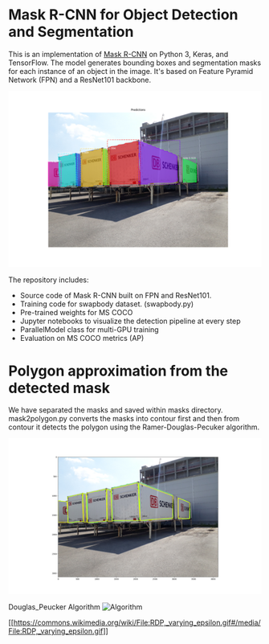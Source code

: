 # Mask R-CNN for Object Detection and Segmentation

This is an implementation of [Mask R-CNN](https://arxiv.org/abs/1703.06870) on Python 3, Keras, and TensorFlow. The model generates bounding boxes and segmentation masks for each instance of an object in the image. It's based on Feature Pyramid Network (FPN) and a ResNet101 backbone.

![Instance Segmentation Sample](assets/20191203T1116_w136.png)

The repository includes:
* Source code of Mask R-CNN built on FPN and ResNet101.
* Training code for swapbody dataset. (swapbody.py)
* Pre-trained weights for MS COCO
* Jupyter notebooks to visualize the detection pipeline at every step
* ParallelModel class for multi-GPU training
* Evaluation on MS COCO metrics (AP)


# Polygon approximation from the detected mask

We have separated the masks and saved within masks directory. 
mask2polygon.py converts the masks into contour first and then from contour it detects the polygon using the Ramer-Douglas-Pecuker algorithm.

![Polygon_Approximation](assets/20191203T1117_w136.png)


Douglas_Peucker Algorithm ![Algorithm](https://commons.wikimedia.org/wiki/File:RDP,_varying_epsilon.gif#/media/File:RDP,_varying_epsilon.gif)

[[https://commons.wikimedia.org/wiki/File:RDP,_varying_epsilon.gif#/media/File:RDP,_varying_epsilon.gif]]
